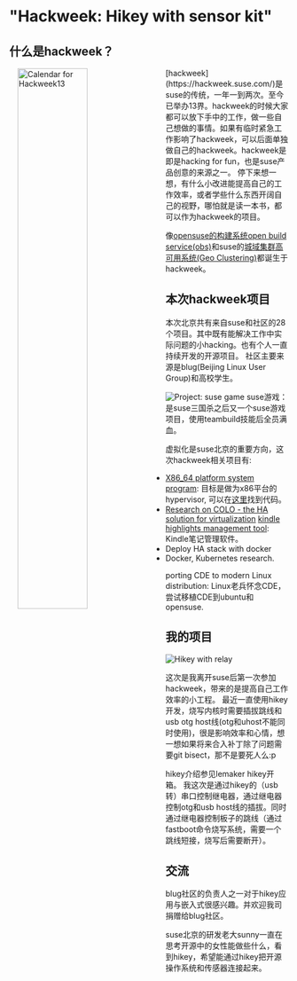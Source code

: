 # "Hackweek: Hikey with sensor kit"

什么是hackweek？
----------------
<img alt="Calendar for Hackweek13" src="{{site.url}}/public/images/hackweek13/Hackweek_calendar.jpg" width="50%" align="left" style="margin: 0px 15px">
[hackweek](https://hackweek.suse.com/)是suse的传统，一年一到两次。至今已举办13界。hackweek的时候大家都可以放下手中的工作，做一些自己想做的事情。如果有临时紧急工作影响了hackweek，可以后面单独做自己的hackweek。hackweek是即是hacking for fun，也是suse产品创意的来源之一。
停下来想一想，有什么小改进能提高自己的工作效率，或者学些什么东西开阔自己的视野，哪怕就是读一本书，都可以作为hackweek的项目。

像[opensuse的构建系统](https://build.opensuse.org/)[open build service(obs)](http://openbuildservice.org/)和suse的[城域集群高可用系统(Geo Clustering)](https://www.suse.com/products/highavailability/geo-clustering/)都诞生于hackweek。

本次hackweek项目
----------------
本次北京共有来自suse和社区的28个项目。其中既有能解决工作中实际问题的小hacking。也有个人一直持续开发的开源项目。 社区主要来源是blug(Beijing Linux User Group)和高校学生。

![Project: suse game]({{site.url}}/public/images/hackweek13/Project_suse_game.jpg)
suse游戏：是suse三国杀之后又一个suse游戏项目，使用teambuild技能后全员满血。

虚拟化是suse北京的重要方向，这次hackweek相关项目有:
*   [X86_64 platform system program](https://hackweek.suse.com/13/projects/1104): 目标是做为x86平台的hypervisor, 可以在[这里](https://github.com/wjn740/hypervisor_last)找到代码。
*   [Research on COLO - the HA solution for virtualization](https://hackweek.suse.com/13/projects/1118)
[kindle highlights management tool](https://hackweek.suse.com/13/projects/1138): Kindle笔记管理软件。
*   Deploy HA stack with docker
*   Docker, Kubernetes research.

porting CDE to modern Linux distribution: Linux老兵怀念CDE，尝试移植CDE到ubuntu和opensuse.

我的项目
--------
![Hikey with relay]({{site.url}}/public/images/hackweek13/Hikey_with_relay.jpg)

这次是我离开suse后第一次参加hackweek，带来的是提高自己工作效率的小工程。
最近一直使用hikey开发，烧写内核时需要插拔跳线和usb otg host线(otg和uhost不能同时使用)，很是影响效率和心情，想一想如果将来合入补丁除了问题需要git bisect，那不是要死人么:p

hikey介绍参见lemaker hikey开箱。
我这次是通过hikey的（usb转）串口控制继电器，通过继电器控制otg和usb host线的插拔。同时通过继电器控制板子的跳线（通过fastboot命令烧写系统，需要一个跳线短接，烧写后需要断开）。

交流
----
blug社区的负责人之一对于hikey应用与嵌入式很感兴趣。并欢迎我司捐赠给blug社区。

suse北京的研发老大sunny一直在思考开源中的女性能做些什么，看到hikey，希望能通过hikey把开源操作系统和传感器连接起来。
